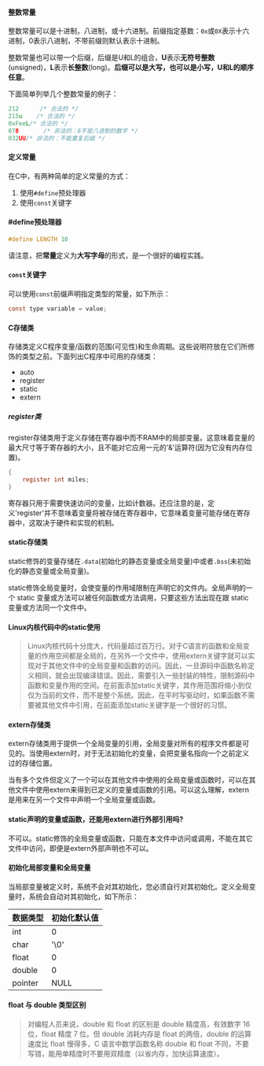 #### 整数常量

整数常量可以是十进制，八进制，或十六进制。前缀指定基数：`0x`或`0X`表示十六进制，0表示八进制，不带前缀则默认表示十进制。

整数常量也可以带一个后缀，后缀是U和L的组合，**U**表示**无符号整数**(unsigned)，**L**表示**长整数**(long)。**后缀可以是大写，也可以是小写，U和L的顺序任意**。

下面简单列举几个整数常量的例子：

```c
212		 /* 合法的 */
215u	/* 合法的 */
0xFeeL/* 合法的 */
078		  /* 非法的：8不是八进制的数字 */
032UU/* 非法的：不能重复后缀 */
```



#### 定义常量

在C中，有两种简单的定义常量的方式：

1. 使用`#define`预处理器
2. 使用`const`关键字

#### #define预处理器

```c
#define LENGTH 10
```

请注意，把**常量**定义为**大写字母**的形式，是一个很好的编程实践。

#### `const`关键字

可以使用`const`前缀声明指定类型的常量，如下所示：

```c
const type variable = value;
```



#### C存储类

存储类定义C程序变量/函数的范围(可见性)和生命周期。这些说明符放在它们所修饰的类型之前。下面列出C程序中可用的存储类：

- auto
- register
- static
- extern

##### register类

register存储类用于定义存储在寄存器中而不RAM中的局部变量。这意味着变量的最大尺寸等于寄存器的大小，且不能对它应用一元的'&'运算符(因为它没有内存位置)。

```c
{
    register int miles;
}
```

寄存器只用于需要快速访问的变量，比如计数器。还应注意的是，定义'register'并不意味着变量将被存储在寄存器中，它意味着变量可能存储在寄存器中，这取决于硬件和实现的机制。

#### static存储类

static修饰的变量存储在`.data`(初始化的静态变量或全局变量)中或者`.bss`(未初始化的静态变量或全局变量)。

static修饰全局变量时，会使变量的作用域限制在声明它的文件内。全局声明的一个 static 变量或方法可以被任何函数或方法调用，只要这些方法出现在跟 static 变量或方法同一个文件中。

#### Linux内核代码中的static使用

> Linux内核代码十分庞大，代码量超过百万行。对于C语言的函数和全局变量的作用空间都是全局的，在另外一个文件中，使用extern关键字就可以实现对于其他文件中的全局变量和函数的访问。因此，一旦源码中函数名称定义相同，就会出现编译错误。因此，需要引入一些封装的特性，限制源码中函数和变量作用的空间。在前面添加static关键字，其作用范围将缩小到仅仅为当前的文件，而不是整个系统。因此，在平时写驱动时，如果函数不需要被其他文件中引用，在前面添加static关键字是一个很好的习惯。



#### extern存储类

extern存储类用于提供一个全局变量的引用，全局变量对所有的程序文件都是可见的。当使用extern时，对于无法初始化的变量，会把变量名指向一个之前定义过的存储位置。

当有多个文件但定义了一个可以在其他文件中使用的全局变量或函数时，可以在其他文件中使用extern来得到已定义的变量或函数的引用。可以这么理解，extern是用来在另一个文件中声明一个全局变量或函数。

#### static声明的变量或函数，还能用extern进行外部引用吗?

不可以。static修饰的全局变量或函数，只能在本文件中访问或调用，不能在其它文件中访问，即便是extern外部声明也不可以。



#### 初始化局部变量和全局变量

当局部变量被定义时，系统不会对其初始化，您必须自行对其初始化。定义全局变量时，系统会自动对其初始化，如下所示：

| 数据类型 | 初始化默认值 |
| :------- | :----------- |
| int      | 0            |
| char     | '\0'         |
| float    | 0            |
| double   | 0            |
| pointer  | NULL         |



#### float 与 double 类型区别

> 对编程人员来说，double 和 float 的区别是 double 精度高，有效数字 16 位，float 精度 7 位。但 double 消耗内存是 float 的两倍，double 的运算速度比 float 慢得多，C 语言中数学函数名称 double 和 float 不同，不要写错，能用单精度时不要用双精度（以省内存，加快运算速度）。